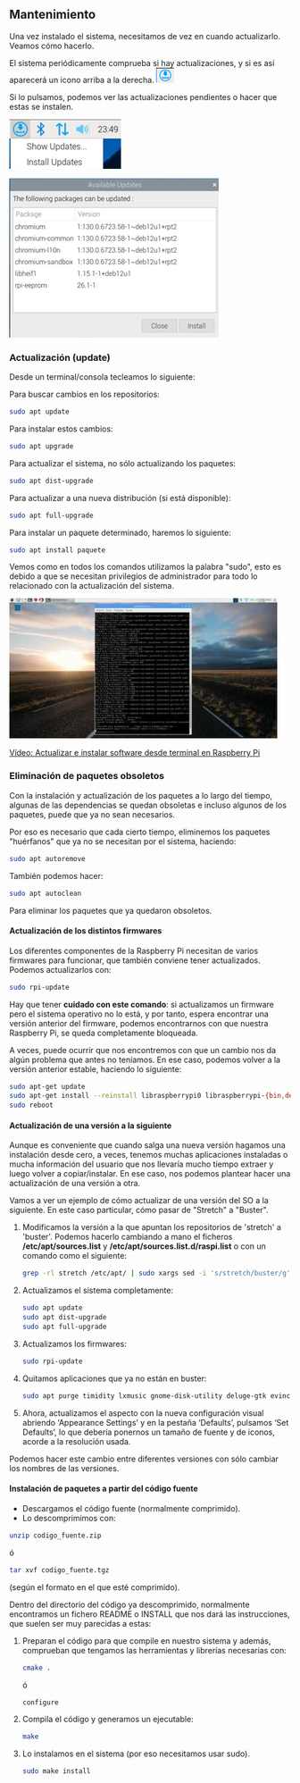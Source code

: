 ## Mantenimiento

Una vez instalado el sistema, necesitamos de vez en cuando actualizarlo. Veamos cómo hacerlo.

El sistema periódicamente comprueba si hay actualizaciones, y si es así aparecerá un icono arriba a la derecha.  ![Icono de actualizaciones disponibles](./images/icono-actualizaciones-disponibles.png)

Si lo pulsamos, podemos ver las actualizaciones pendientes o hacer que estas se instalen.

![Icono de que existen actualizaciones disponibles](./images/icono_updated_available_reducida_200.jpg)

![Ventana mostrando paquetes actualizables](./images/paquetes_disponibles_actualizacion_reducida_375.jpg)

### Actualización (update)

Desde un terminal/consola tecleamos lo siguiente:

Para buscar cambios en los repositorios:

```sh
sudo apt update
```

Para instalar estos cambios:

```sh
sudo apt upgrade
```

Para actualizar el sistema, no sólo actualizando los paquetes:

```sh
sudo apt dist-upgrade
```

Para actualizar a una nueva distribución (si está disponible):

```sh
sudo apt full-upgrade
```

Para instalar un paquete determinado, haremos lo siguiente:

```sh
sudo apt install paquete
```

Vemos como en todos los comandos utilizamos la palabra "sudo", esto es debido a que se necesitan privilegios de administrador para todo lo relacionado con la actualización del sistema.

[![Vídeo: Actualizar e instalar software desde terminal en Raspberry Pi](./images/Actualizar%20e%20instalar%20software%20desde%20terminal.jpg)](https://drive.google.com/file/d/1tWwCM229eJSLx0h_iZxk-3A7VHJu2jYr/view?usp=sharing)

[Vídeo: Actualizar e instalar software desde terminal en Raspberry Pi](https://drive.google.com/file/d/1tWwCM229eJSLx0h_iZxk-3A7VHJu2jYr/view?usp=sharing)

### Eliminación de paquetes obsoletos

Con la instalación y actualización de los paquetes a lo largo del tiempo, algunas de las dependencias se quedan obsoletas e incluso algunos de los paquetes, puede que ya no sean necesarios. 

Por eso es necesario que cada cierto tiempo, eliminemos los paquetes  "huérfanos" que ya no se necesitan por el sistema, haciendo:

```sh
sudo apt autoremove
```

También podemos hacer:

```sh
sudo apt autoclean
```

Para eliminar los paquetes que ya quedaron obsoletos.

#### Actualización de los distintos firmwares

Los diferentes componentes de la Raspberry Pi necesitan de varios firmwares para funcionar, que también conviene tener actualizados. Podemos actualizarlos con:

```sh
sudo rpi-update
```

Hay que tener **cuidado con este comando**: si actualizamos un firmware pero el sistema operativo no lo está, y por tanto, espera encontrar una versión anterior del firmware, podemos encontrarnos con que nuestra Raspberry Pi, se queda completamente bloqueada.

A veces, puede ocurrir que nos encontremos con que un cambio nos da algún problema que antes no teníamos. En ese caso, podemos volver a la versión anterior estable, haciendo lo siguiente:

```sh
sudo apt-get update
sudo apt-get install --reinstall libraspberrypi0 libraspberrypi-{bin,dev,doc} raspberrypi-bootloader
sudo reboot
```

#### Actualización de una versión a la siguiente

Aunque es conveniente que cuando salga una nueva versión hagamos una instalación desde cero, a veces, tenemos muchas aplicaciones instaladas o mucha información del usuario que nos llevaría mucho tiempo extraer y luego volver a copiar/instalar. En ese caso, nos podemos plantear hacer una actualización de una versión a otra.

Vamos a ver un ejemplo de cómo actualizar de una versión del SO a la siguiente. En este caso particular, cómo pasar de "Stretch" a "Buster".

1. Modificamos la versión a la que apuntan los repositorios de 'stretch' a 'buster'. Podemos hacerlo cambiando a mano el ficheros **/etc/apt/sources.list** y **/etc/apt/sources.list.d/raspi.list** o con un comando como el siguiente:

    ```sh
    grep -rl stretch /etc/apt/ | sudo xargs sed -i 's/stretch/buster/g'
    ```

2. Actualizamos el sistema completamente:

    ```sh
    sudo apt update
    sudo apt dist-upgrade
    sudo apt full-upgrade
    ```

3. Actualizamos los firmwares:

    ```sh
    sudo rpi-update
    ```

4. Quitamos aplicaciones que ya no están en buster:

    ```sh
    sudo apt purge timidity lxmusic gnome-disk-utility deluge-gtk evince wicd wicd-gtk clipit usermode gucharmap gnome-system-tools pavucontrol
    ```

5. Ahora, actualizamos el aspecto con la nueva configuración visual abriendo ‘Appearance Settings’ y en la pestaña ‘Defaults’, pulsamos ‘Set Defaults’, lo que debería ponernos un tamaño de fuente y de iconos, acorde a la resolución usada.

Podemos hacer este cambio entre diferentes versiones con sólo cambiar los nombres de las versiones.

#### Instalación de paquetes a partir del código fuente

* Descargamos el código fuente (normalmente comprimido).
* Lo descomprimimos con:
```sh
unzip codigo_fuente.zip
```
ó
```sh
tar xvf codigo_fuente.tgz
```
(según el formato en el que esté comprimido).

Dentro del directorio del código ya descomprimido, normalmente encontramos un fichero README o INSTALL que nos dará las instrucciones, que suelen ser muy parecidas a estas:

1. Preparan el código para que compile en nuestro sistema y además, comprueban que tengamos las herramientas y librerías necesarias con:
	```sh
	cmake .
	```
	ó
	```sh 
	configure 
	```
2. Compila el código y generamos un ejecutable:
	```sh
	make
	```
3. Lo instalamos en el sistema (por eso necesitamos usar sudo).
	```sh
	sudo make install
	```
